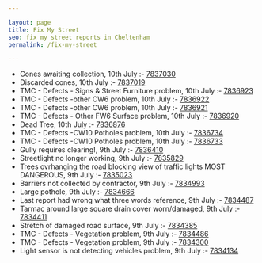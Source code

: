 ```yaml
---

layout: page
title: Fix My Street
seo: fix my street reports in Cheltenham
permalink: /fix-my-street

---
```


<!-- fix_marker starts -->

- Cones awaiting collection, 10th July :- [7837030](https://www.fixmystreet.com/report/7837030)
- Discarded cones, 10th July :- [7837019](https://www.fixmystreet.com/report/7837019)
- TMC - Defects - Signs & Street Furniture problem, 10th July :- [7836923](https://www.fixmystreet.com/report/7836923)
- TMC - Defects -other CW6 problem, 10th July :- [7836922](https://www.fixmystreet.com/report/7836922)
- TMC - Defects -other CW6 problem, 10th July :- [7836921](https://www.fixmystreet.com/report/7836921)
- TMC - Defects - Other FW6  Surface problem, 10th July :- [7836920](https://www.fixmystreet.com/report/7836920)
- Dead Tree, 10th July :- [7836876](https://www.fixmystreet.com/report/7836876)
- TMC - Defects -CW10 Potholes problem, 10th July :- [7836734](https://www.fixmystreet.com/report/7836734)
- TMC - Defects -CW10 Potholes problem, 10th July :- [7836733](https://www.fixmystreet.com/report/7836733)
- Gully requires clearing!, 9th July :- [7836410](https://www.fixmystreet.com/report/7836410)
- Streetlight no longer working, 9th July :- [7835829](https://www.fixmystreet.com/report/7835829)
- Trees ovrhanging the road blocking view of traffic lights MOST DANGEROUS, 9th July :- [7835023](https://www.fixmystreet.com/report/7835023)
- Barriers not collected by contractor, 9th July :- [7834993](https://www.fixmystreet.com/report/7834993)
- Large pothole, 9th July :- [7834666](https://www.fixmystreet.com/report/7834666)
- Last report had wrong what three words reference, 9th July :- [7834487](https://www.fixmystreet.com/report/7834487)
- Tarmac around large square drain cover worn/damaged, 9th July :- [7834411](https://www.fixmystreet.com/report/7834411)
- Stretch of damaged road surface, 9th July :- [7834385](https://www.fixmystreet.com/report/7834385)
- TMC - Defects - Vegetation problem, 9th July :- [7834486](https://www.fixmystreet.com/report/7834486)
- TMC - Defects - Vegetation problem, 9th July :- [7834300](https://www.fixmystreet.com/report/7834300)
- Light sensor is not detecting vehicles problem, 9th July :- [7834134](https://www.fixmystreet.com/report/7834134)

<!-- fix_marker ends -->
